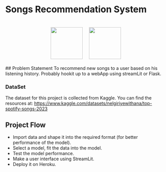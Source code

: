 # Songs Recommendation System
<div style="display:flex; gap:20px; justify-content:center; padding:20px">
    <img src="https://www.freepnglogos.com/uploads/spotify-logo-png/spotify-icon-green-logo-8.png" width=100>
<img src="https://assets.stickpng.com/images/5848152fcef1014c0b5e4967.png" width=100>
</div>
## Problem Statement
To recommend new songs to a user based on his listening history.
Probably hookit up to a webApp using streamLit or Flask.

### DataSet
The dataset for this project is collected from Kaggle.
You can find the resources at:
https://www.kaggle.com/datasets/nelgiriyewithana/top-spotify-songs-2023


## Project Flow

- Import data and shape it into the required format (for better performance of the model).
- Select a model, fit the data into the model.
- Test the model performance.
- Make a user interface using StreamLit.
- Deploy it on Heroku.